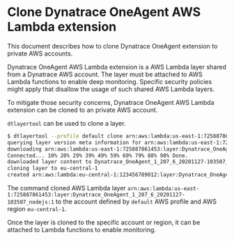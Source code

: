 # Clone Dynatrace OneAgent AWS Lambda extension

This document describes how to clone Dynatrace OneAgent extension to private AWS accounts.

Dynatrace OneAgent AWS Lambda extension is a AWS Lambda layer shared from a Dynatrace AWS account. The
layer must be attached to AWS Lambda functions to enable deep monitoring. Specific security policies might
apply that disallow the usage of such shared AWS Lambda layers.

To mitigate those security concerns, Dynatrace OneAgent AWS Lambda extension can be cloned to an private AWS account.

`dtlayertool` can be used to clone a layer.

```bash
$ dtlayertool --profile default clone arn:aws:lambda:us-east-1:725887861453:layer:Dynatrace_OneAgent_1_207_6_20201127-103507_nodejs:1 --target-region eu-central-1
querying layer version meta information for arn:aws:lambda:us-east-1:725887861453:layer:Dynatrace_OneAgent_1_207_6_20201127-103507_nodejs:1
downloading arn:aws:lambda:us-east-1:725887861453:layer:Dynatrace_OneAgent_1_207_6_20201127-103507_nodejs:1 content [1833343 bytes] to Dynatrace_OneAgent_1_207_6_20201127-103507_nodejs-v1.zip ...
Connected... 10% 20% 29% 39% 49% 59% 69% 79% 88% 98% Done.
downloaded layer content to Dynatrace_OneAgent_1_207_6_20201127-103507_nodejs-v1.zip
cloning layer to eu-central-1
created arn:aws:lambda:eu-central-1:123456789012:layer:Dynatrace_OneAgent_1_207_6_20201127-103507_nodejs:1
```

The command cloned AWS Lambda layer
`arn:aws:lambda:us-east-1:725887861453:layer:Dynatrace_OneAgent_1_207_6_20201127-103507_nodejs:1` to the
account defined by `default` AWS profile and AWS region `eu-central-1`.

Once the layer is cloned to the specific account or region, it can be attached to Lambda functions to enable
monitoring.
